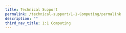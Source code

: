 ```yaml
---
title: Technical Support
permalink: /technical-support/1-1-Computing/permalink
description: ""
third_nav_title: 1:1 Computing
---
```

